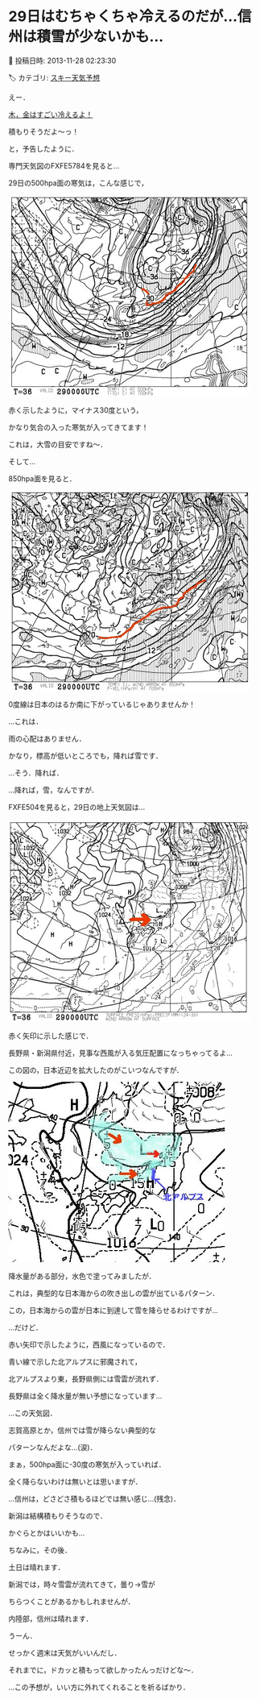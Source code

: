 # 29日はむちゃくちゃ冷えるのだが…信州は積雪が少ないかも…

📅 投稿日時: 2013-11-28 02:23:30

🏷️ カテゴリ: [スキー天気予想](c6554f5c3c106093b511a8daae23757e8.md)

えー．


[木，金はすごい冷えるよ！](http://)


積もりそうだよ～っ！





と，予告したように．


専門天気図のFXFE5784を見ると…


29日の500hpa面の寒気は，こんな感じで，




![832ec9bb03d80ddd0fc3a99bbe927d9a.jpg](images/832ec9bb03d80ddd0fc3a99bbe927d9a.jpg)




赤く示したように，マイナス30度という，


かなり気合の入った寒気が入ってきてます！


これは，大雪の目安ですね～．





そして…


850hpa面を見ると．




![2a67c330d0a07eaecf05821f8ba4cf0a.jpg](images/2a67c330d0a07eaecf05821f8ba4cf0a.jpg)




0度線は日本のはるか南に下がっているじゃありませんか！


…これは．


雨の心配はありません．


かなり，標高が低いところでも，降れば雪です．





…そう．降れば．


…降れば，雪，なんですが．





FXFE504を見ると，29日の地上天気図は…




![3f40053f72dfce66035ccb4cd17f1452.jpg](images/3f40053f72dfce66035ccb4cd17f1452.jpg)




赤く矢印に示した感じで．


長野県・新潟県付近，見事な西風が入る気圧配置になっちゃってるよ…





この図の，日本近辺を拡大したのがこいつなんですが．




![ec1b05dc098537ada7dd1440c7311211.jpg](images/ec1b05dc098537ada7dd1440c7311211.jpg)




降水量がある部分，水色で塗ってみましたが．


これは，典型的な日本海からの吹き出しの雲が出ているパターン．


この，日本海からの雲が日本に到達して雪を降らせるわけですが…





…だけど．


赤い矢印で示したように，西風になっているので．


青い線で示した北アルプスに邪魔されて，


北アルプスより東，長野県側には雪雲が流れず．


長野県は全く降水量が無い予想になっています…


…この天気図．


志賀高原とか，信州では雪が降らない典型的な


パターンなんだよな…(涙)．





まぁ，500hpa面に-30度の寒気が入っていれば．


全く降らないわけは無いとは思いますが．


…信州は，どさどさ積もるほどでは無い感じ…(残念)．


新潟は結構積もりそうなので．


かぐらとかはいいかも…





ちなみに，その後．


土日は晴れます．


新潟では，時々雪雲が流れてきて，曇り→雪が


ちらつくことがあるかもしれませんが．


内陸部，信州は晴れます．





うーん．


せっかく週末は天気がいいんだし．


それまでに，ドカッと積もって欲しかったんっだけどな～．





…この予想が，いい方に外れてくれることを祈るばかり．
